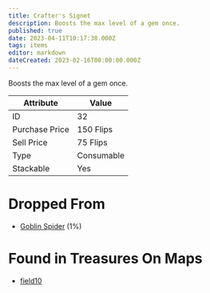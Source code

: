 ```yaml
---
title: Crafter's Signet
description: Boosts the max level of a gem once.
published: true
date: 2023-04-11T10:17:38.000Z
tags: items
editor: markdown
dateCreated: 2023-02-16T00:00:00.000Z
---
```


Boosts the max level of a gem once.

|Attribute|Value|
|-|-|
|ID|32|
|Purchase Price|150 Flips|
|Sell Price|75 Flips|
|Type|Consumable|
|Stackable|Yes|


# Dropped From
 * [Goblin Spider](/monsters/goblin-spider) (1%)

# Found in Treasures On Maps
 * [field10](/maps/field10)